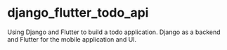 # django_flutter_todo_api
Using Django and Flutter to build a todo application. Django as a backend and Flutter for the mobile application and UI.
